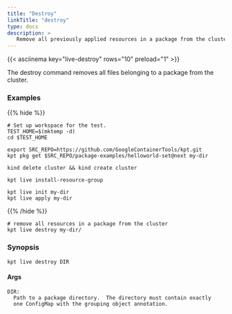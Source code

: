 ```yaml
---
title: "Destroy"
linkTitle: "destroy"
type: docs
description: >
   Remove all previously applied resources in a package from the cluster
---
```

<!--mdtogo:Short
    Remove all previously applied resources in a package from the cluster
-->

{{< asciinema key="live-destroy" rows="10" preload="1" >}}

The destroy command removes all files belonging to a package from the cluster.

### Examples

{{% hide %}}

<!-- @makeWorkplace @verifyExamples-->
```
# Set up workspace for the test.
TEST_HOME=$(mktemp -d)
cd $TEST_HOME
```

<!-- @fetchPackage @verifyExamples-->
```shell
export SRC_REPO=https://github.com/GoogleContainerTools/kpt.git
kpt pkg get $SRC_REPO/package-examples/helloworld-set@next my-dir
```

<!-- @createKindCluster @verifyExamples-->
```
kind delete cluster && kind create cluster
```

<!-- @installResourceGroup @verifyExamples-->
```
kpt live install-resource-group
```

<!-- @initCluster @verifyExamples-->
```
kpt live init my-dir
kpt live apply my-dir
```

{{% /hide %}}

<!--mdtogo:Examples-->
<!-- @liveDestroy @verifyExamples-->
```shell
# remove all resources in a package from the cluster
kpt live destroy my-dir/
```
<!--mdtogo-->

### Synopsis
<!--mdtogo:Long-->
```
kpt live destroy DIR
```

#### Args

```
DIR:
  Path to a package directory.  The directory must contain exactly
  one ConfigMap with the grouping object annotation.
```
<!--mdtogo-->
